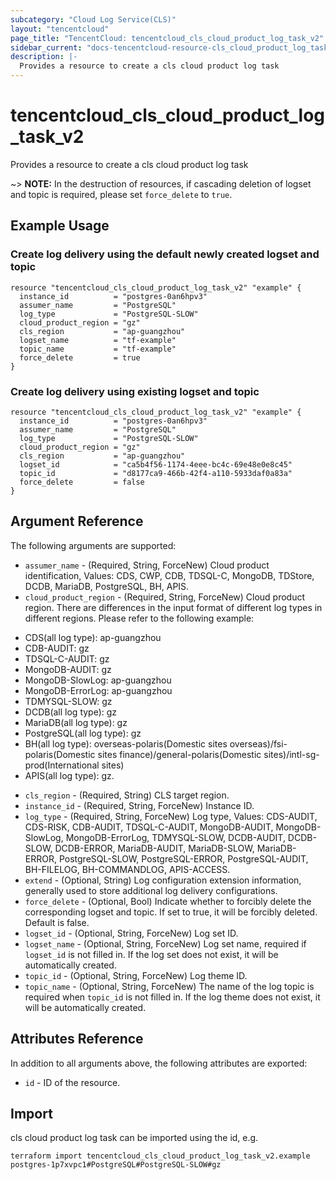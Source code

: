 ```yaml
---
subcategory: "Cloud Log Service(CLS)"
layout: "tencentcloud"
page_title: "TencentCloud: tencentcloud_cls_cloud_product_log_task_v2"
sidebar_current: "docs-tencentcloud-resource-cls_cloud_product_log_task_v2"
description: |-
  Provides a resource to create a cls cloud product log task
---
```


# tencentcloud_cls_cloud_product_log_task_v2

Provides a resource to create a cls cloud product log task

~> **NOTE:** In the destruction of resources, if cascading deletion of logset and topic is required, please set `force_delete` to `true`.

## Example Usage

### Create log delivery using the default newly created logset and topic

```hcl
resource "tencentcloud_cls_cloud_product_log_task_v2" "example" {
  instance_id          = "postgres-0an6hpv3"
  assumer_name         = "PostgreSQL"
  log_type             = "PostgreSQL-SLOW"
  cloud_product_region = "gz"
  cls_region           = "ap-guangzhou"
  logset_name          = "tf-example"
  topic_name           = "tf-example"
  force_delete         = true
}
```

### Create log delivery using existing logset and topic

```hcl
resource "tencentcloud_cls_cloud_product_log_task_v2" "example" {
  instance_id          = "postgres-0an6hpv3"
  assumer_name         = "PostgreSQL"
  log_type             = "PostgreSQL-SLOW"
  cloud_product_region = "gz"
  cls_region           = "ap-guangzhou"
  logset_id            = "ca5b4f56-1174-4eee-bc4c-69e48e0e8c45"
  topic_id             = "d8177ca9-466b-42f4-a110-5933daf0a83a"
  force_delete         = false
}
```

## Argument Reference

The following arguments are supported:

* `assumer_name` - (Required, String, ForceNew) Cloud product identification, Values: CDS, CWP, CDB, TDSQL-C, MongoDB, TDStore, DCDB, MariaDB, PostgreSQL, BH, APIS.
* `cloud_product_region` - (Required, String, ForceNew) Cloud product region. There are differences in the input format of different log types in different regions. Please refer to the following example:
- CDS(all log type): ap-guangzhou
- CDB-AUDIT: gz
- TDSQL-C-AUDIT: gz
- MongoDB-AUDIT: gz
- MongoDB-SlowLog: ap-guangzhou
- MongoDB-ErrorLog: ap-guangzhou
- TDMYSQL-SLOW: gz
- DCDB(all log type): gz
- MariaDB(all log type): gz
- PostgreSQL(all log type): gz
- BH(all log type): overseas-polaris(Domestic sites overseas)/fsi-polaris(Domestic sites finance)/general-polaris(Domestic sites)/intl-sg-prod(International sites)
- APIS(all log type): gz.
* `cls_region` - (Required, String) CLS target region.
* `instance_id` - (Required, String, ForceNew) Instance ID.
* `log_type` - (Required, String, ForceNew) Log type, Values: CDS-AUDIT, CDS-RISK, CDB-AUDIT, TDSQL-C-AUDIT, MongoDB-AUDIT, MongoDB-SlowLog, MongoDB-ErrorLog, TDMYSQL-SLOW, DCDB-AUDIT, DCDB-SLOW, DCDB-ERROR, MariaDB-AUDIT, MariaDB-SLOW, MariaDB-ERROR, PostgreSQL-SLOW, PostgreSQL-ERROR, PostgreSQL-AUDIT, BH-FILELOG, BH-COMMANDLOG, APIS-ACCESS.
* `extend` - (Optional, String) Log configuration extension information, generally used to store additional log delivery configurations.
* `force_delete` - (Optional, Bool) Indicate whether to forcibly delete the corresponding logset and topic. If set to true, it will be forcibly deleted. Default is false.
* `logset_id` - (Optional, String, ForceNew) Log set ID.
* `logset_name` - (Optional, String, ForceNew) Log set name, required if `logset_id` is not filled in. If the log set does not exist, it will be automatically created.
* `topic_id` - (Optional, String, ForceNew) Log theme ID.
* `topic_name` - (Optional, String, ForceNew) The name of the log topic is required when `topic_id` is not filled in. If the log theme does not exist, it will be automatically created.

## Attributes Reference

In addition to all arguments above, the following attributes are exported:

* `id` - ID of the resource.




## Import

cls cloud product log task can be imported using the id, e.g.

```
terraform import tencentcloud_cls_cloud_product_log_task_v2.example postgres-1p7xvpc1#PostgreSQL#PostgreSQL-SLOW#gz
```

